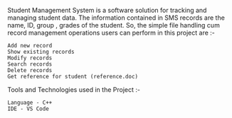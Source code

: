 Student  Management System is a software solution for tracking and managing student data.
The information contained in SMS records are the name, ID, group ,  grades of the student. So, the simple file handling cum record management operations users can perform in this project are :-

    Add new record
    Show existing records
    Modify records
    Search records
    Delete records
    Get reference for student (reference.doc)

Tools and Technologies used in the Project :-

    Language - C++
    IDE - VS Code

